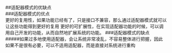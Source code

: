 ##适配器模式的优缺点  
###适配器模式的优点  
    更好的复用性，如果功能已经有了，只是接口不兼容，那么通过适配器模式就可以让这些功能得到更好的复用
    更好的可扩展性，在实现适配器功能的时候，可以调用自己开发的功能，从而自然地扩展系统的功能。
###适配器模式的缺点  
#####如果过多地使用适配器，会让系统非常凌乱，不容易整体进行把握，因此如果不是很有必要，可以不适用适配器，而是直接对系统进行重构  